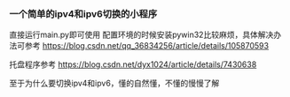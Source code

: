 ### 一个简单的ipv4和ipv6切换的小程序

直接运行main.py即可使用
配置环境的时候安装pywin32比较麻烦，具体解决办法可参考
https://blog.csdn.net/qq_36834256/article/details/105870593

托盘程序参考
https://blog.csdn.net/dyx1024/article/details/7430638

至于为什么要切换ipv4和ipv6，懂的自然懂，不懂的慢慢了解